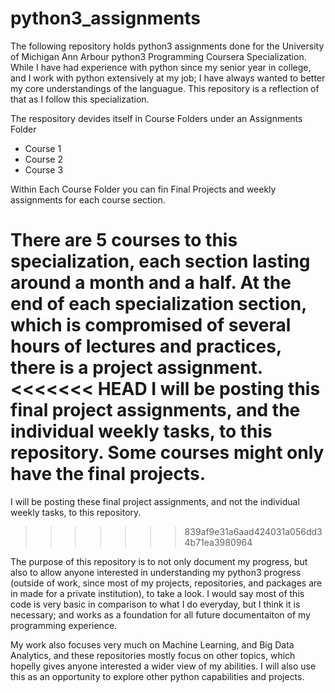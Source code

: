 # python3_assignments

The following repository holds python3 assignments done for the University of Michigan Ann Arbour python3 Programming Coursera Specialization. 
While I have had experience with python since my senior year in college, and I work with python extensively at my job;  I have always wanted to better my core understandings of the languague. This repository is a reflection of that as I follow  this specialization.  

The respository devides itself in Course Folders under an Assignments Folder 
- Course 1 
- Course 2 
- Course 3 

Within Each Course Folder you can fin Final Projects  and weekly assignments for each course section.  

There are 5 courses to this specialization, each section lasting around a month and a half. At the end of each specialization section, which is compromised of several hours of lectures and practices, there is a project assignment.
<<<<<<< HEAD
I will be posting this final project assignments, and  the individual weekly tasks, to this repository. Some courses might only have the final projects. 
=======
I will be posting these final project assignments, and not the individual weekly tasks, to this repository. 
>>>>>>> 839af9e31a6aad424031a056dd34b71ea3980964

The purpose of this repository is to not only document my progress, but also to allow anyone interested in understanding my python3 progress (outside of work, since most of my projects, repositories, and packages are in made for a private institution), to take a look.  I would say most of this code is very basic in comparison to what I do everyday, but I think it is necessary; and works as a foundation for all future documentaiton of my programming experience. 

My work also focuses very much on Machine Learning, and Big Data Analytics, and these repositories mostly focus on other topics, which hopelly gives anyone interested a wider view of my abilities. I will also use this as an opportunity to explore other python capabilities and projects.  
